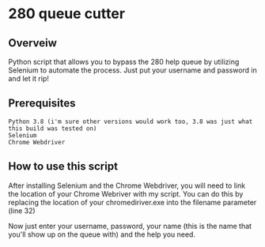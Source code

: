# 280 queue cutter
## Overveiw
Python script that allows you to bypass the 280 help queue by utilizing Selenium to automate the process. Just put your username and password in and let it rip!

## Prerequisites
```
Python 3.8 (i'm sure other versions would work too, 3.8 was just what this build was tested on)
Selenium
Chrome Webdriver
```


## How to use this script
After installing Selenium and the Chrome Webdriver, you will need to link the location of your Chrome Webriver with my script.
You can do this by replacing the location of your chromediriver.exe into the filename parameter (line 32)

Now just enter your username, password, your name (this is the name that you'll show up on the queue with) and the help you need.


